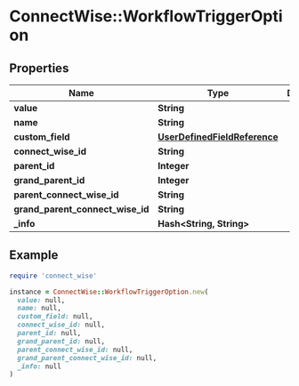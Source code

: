 # ConnectWise::WorkflowTriggerOption

## Properties

| Name | Type | Description | Notes |
| ---- | ---- | ----------- | ----- |
| **value** | **String** |  | [optional] |
| **name** | **String** |  | [optional] |
| **custom_field** | [**UserDefinedFieldReference**](UserDefinedFieldReference.md) |  | [optional] |
| **connect_wise_id** | **String** |  | [optional] |
| **parent_id** | **Integer** |  | [optional] |
| **grand_parent_id** | **Integer** |  | [optional] |
| **parent_connect_wise_id** | **String** |  | [optional] |
| **grand_parent_connect_wise_id** | **String** |  | [optional] |
| **_info** | **Hash&lt;String, String&gt;** |  | [optional] |

## Example

```ruby
require 'connect_wise'

instance = ConnectWise::WorkflowTriggerOption.new(
  value: null,
  name: null,
  custom_field: null,
  connect_wise_id: null,
  parent_id: null,
  grand_parent_id: null,
  parent_connect_wise_id: null,
  grand_parent_connect_wise_id: null,
  _info: null
)
```

